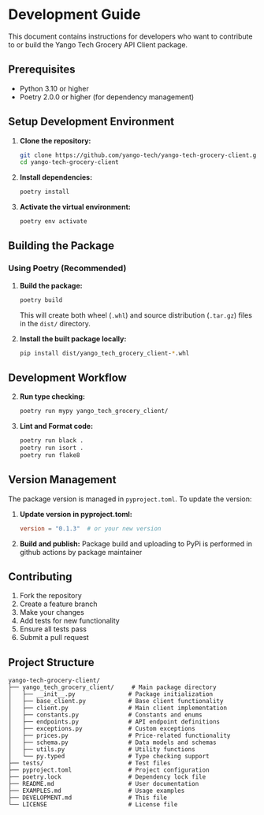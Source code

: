 # Development Guide

This document contains instructions for developers who want to contribute to or build the Yango Tech Grocery API Client package.

## Prerequisites

- Python 3.10 or higher
- Poetry 2.0.0 or higher (for dependency management)

## Setup Development Environment

1. **Clone the repository:**
   ```bash
   git clone https://github.com/yango-tech/yango-tech-grocery-client.git
   cd yango-tech-grocery-client
   ```

2. **Install dependencies:**
   ```bash
   poetry install
   ```

3. **Activate the virtual environment:**
   ```bash
   poetry env activate
   ```

## Building the Package

### Using Poetry (Recommended)

1. **Build the package:**
   ```bash
   poetry build
   ```

   This will create both wheel (`.whl`) and source distribution (`.tar.gz`) files in the `dist/` directory.

2. **Install the built package locally:**
   ```bash
   pip install dist/yango_tech_grocery_client-*.whl
   ```

## Development Workflow

2. **Run type checking:**
   ```bash
   poetry run mypy yango_tech_grocery_client/
   ```

3. **Lint and Format code:**
   ```bash
   poetry run black .
   poetry run isort .
   poetry run flake8
   ```

## Version Management

The package version is managed in `pyproject.toml`. To update the version:

1. **Update version in pyproject.toml:**
   ```toml
   version = "0.1.3"  # or your new version
   ```

2. **Build and publish:**
   Package build and uploading to PyPi is performed in github actions by package maintainer

## Contributing

1. Fork the repository
2. Create a feature branch
3. Make your changes
4. Add tests for new functionality
5. Ensure all tests pass
6. Submit a pull request

## Project Structure

```
yango-tech-grocery-client/
├── yango_tech_grocery_client/     # Main package directory
│   ├── __init__.py               # Package initialization
│   ├── base_client.py            # Base client functionality
│   ├── client.py                 # Main client implementation
│   ├── constants.py              # Constants and enums
│   ├── endpoints.py              # API endpoint definitions
│   ├── exceptions.py             # Custom exceptions
│   ├── prices.py                 # Price-related functionality
│   ├── schema.py                 # Data models and schemas
│   ├── utils.py                  # Utility functions
│   └── py.typed                  # Type checking support
├── tests/                        # Test files
├── pyproject.toml                # Project configuration
├── poetry.lock                   # Dependency lock file
├── README.md                     # User documentation
├── EXAMPLES.md                   # Usage examples
├── DEVELOPMENT.md                # This file
└── LICENSE                       # License file
```
